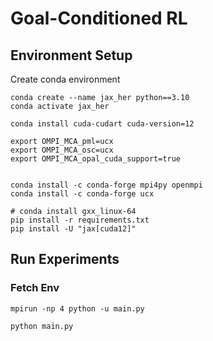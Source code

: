 # Goal-Conditioned RL

## Environment Setup

Create conda environment

```shell
conda create --name jax_her python==3.10
conda activate jax_her

conda install cuda-cudart cuda-version=12

export OMPI_MCA_pml=ucx
export OMPI_MCA_osc=ucx
export OMPI_MCA_opal_cuda_support=true


conda install -c conda-forge mpi4py openmpi
conda install -c conda-forge ucx

# conda install gxx_linux-64
pip install -r requirements.txt
pip install -U "jax[cuda12]"
```

## Run Experiments

### Fetch Env

```shell
mpirun -np 4 python -u main.py

python main.py
```
